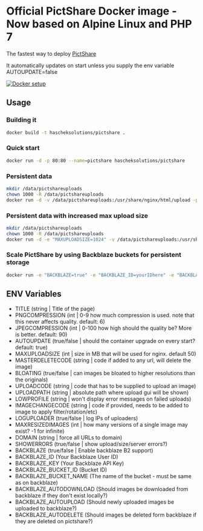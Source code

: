 # Official PictShare Docker image - Now based on Alpine Linux and PHP 7
The fastest way to deploy [PictShare](https://www.pictshare.net)

It automatically updates on start unless you supply the env variable AUTOUPDATE=false

[![Docker setup](http://www.pictshare.net/b65dea2117.gif)](https://www.pictshare.net/8a1dec0973.mp4)

## Usage

### Building it
```bash
docker build -t hascheksolutions/pictshare .
```

### Quick start
```bash
docker run -d -p 80:80 --name=pictshare hascheksolutions/pictshare
```

### Persistent data
```bash
mkdir /data/pictshareuploads
chown 1000 -R /data/pictshareuploads
docker run -d -v /data/pictshareuploads:/usr/share/nginx/html/upload -p 80:80 --name=pictshare hascheksolutions/pictshare
```

### Persistent data with increased max upload size
```bash
mkdir /data/pictshareuploads
chown 1000 -R /data/pictshareuploads
docker run -d -e "MAXUPLOADSIZE=1024" -v /data/pictshareuploads:/usr/share/nginx/html/upload -p 80:80 --name=pictshare hascheksolutions/pictshare
```

### Scale PictShare by using Backblaze buckets for persistent storage
```bash
docker run -e "BACKBLAZE=true" -e "BACKBLAZE_ID=yourIDhere" -e "BACKBLAZE_KEY=yourKEYhere" -e "BACKBLAZE_BUCKET_ID=yourbucketIDhere" -e "BACKBLAZE_BUCKET_NAME=yourbucketNAMEhere" -d -p 80:80 hascheksolutions/pictshare
```

## ENV Variables
- TITLE (string | Title of the page)
- PNGCOMPRESSION (int | 0-9 how much compression is used. note that this never affects quality. default: 6)
- JPEGCOMPRESSION (int | 0-100 how high should the quality be? More is better. default: 90)
- AUTOUPDATE (true/false | should the container upgrade on every start? default: true)
- MAXUPLOADSIZE (int | size in MB that will be used for nginx. default 50)
- MASTERDELETECODE (string | code if added to any url, will delete the image)
- BLOATING (true/false | can images be bloated to higher resolutions than the originals)
- UPLOADCODE (string | code that has to be supplied to upload an image)
- UPLOADPATH (string | absolute path where upload gui will be shown)
- LOWPROFILE (string | won't display error messages on failed uploads)
- IMAGECHANGECODE (string | code if provided, needs to be added to image to apply filter/rotation/etc)
- LOGUPLOADER (true/false | log IPs of uploaders)
- MAXRESIZEDIMAGES (int | how many versions of a single image may exist? -1 for infinite)
- DOMAIN (string | force all URLs to domain)
- SHOWERRORS (true/false | show upload/size/server errors?)
- BACKBLAZE (true/false | Enable backblaze B2 support)
- BACKBLAZE_ID (Your Backblaze User ID)
- BACKBLAZE_KEY (Your Backblaze API Key)
- BACKBLAZE_BUCKET_ID (Bucket ID)
- BACKBLAZE_BUCKET_NAME (The name of the bucket - must be same as on backblaze)
- BACKBLAZE_AUTODOWNLOAD (Should images be downloaded from backblaze if they don't exist locally?)
- BACKBLAZE_AUTOUPLOAD (Should newly uploaded images be uploaded  to backblaze?)
- BACKBLAZE_AUTODELETE (Should images be deleted form backblaze if they are deleted on pictshare?)
